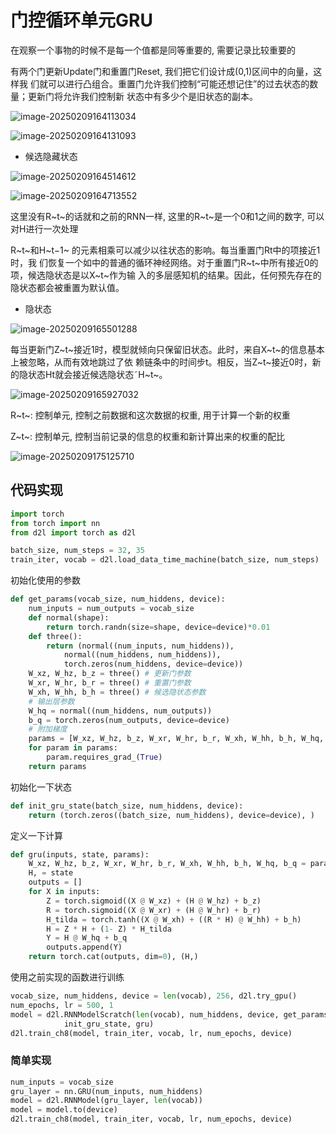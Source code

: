 # 门控循环单元GRU

在观察一个事物的时候不是每一个值都是同等重要的, 需要记录比较重要的

有两个门更新Update门和重置门Reset, 我们把它们设计成(0,1)区间中的向量，这样我 们就可以进行凸组合。重置门允许我们控制“可能还想记住”的过去状态的数量；更新门将允许我们控制新 状态中有多少个是旧状态的副本。

![image-20250209164113034](https://picture-01-1316374204.cos.ap-beijing.myqcloud.com/picture/202502091641069.png)

![image-20250209164131093](https://picture-01-1316374204.cos.ap-beijing.myqcloud.com/picture/202502091641125.png)

+ 候选隐藏状态

![image-20250209164514612](https://picture-01-1316374204.cos.ap-beijing.myqcloud.com/picture/202502091645643.png)

![image-20250209164713552](https://picture-01-1316374204.cos.ap-beijing.myqcloud.com/picture/202502091647591.png)

这里没有R~t~的话就和之前的RNN一样, 这里的R~t~是一个0和1之间的数字, 可以对H进行一次处理

R~t~和H~t−1~ 的元素相乘可以减少以往状态的影响。每当重置门Rt中的项接近1时，我 们恢复一个如中的普通的循环神经网络。对于重置门R~t~中所有接近0的项，候选隐状态是以X~t~作为输 入的多层感知机的结果。因此，任何预先存在的隐状态都会被重置为默认值。

+ 隐状态

![image-20250209165501288](https://picture-01-1316374204.cos.ap-beijing.myqcloud.com/picture/202502091655321.png)

每当更新门Z~t~接近1时，模型就倾向只保留旧状态。此时，来自X~t~的信息基本上被忽略，从而有效地跳过了依 赖链条中的时间步t。相反，当Z~t~接近0时，新的隐状态Ht就会接近候选隐状态˜H~t~。

![image-20250209165927032](https://picture-01-1316374204.cos.ap-beijing.myqcloud.com/picture/202502091659071.png)

R~t~: 控制单元, 控制之前数据和这次数据的权重, 用于计算一个新的权重

Z~t~: 控制单元, 控制当前记录的信息的权重和新计算出来的权重的配比

![image-20250209175125710](https://picture-01-1316374204.cos.ap-beijing.myqcloud.com/picture/202502091751771.png)

## 代码实现

````python
import torch
from torch import nn
from d2l import torch as d2l

batch_size, num_steps = 32, 35
train_iter, vocab = d2l.load_data_time_machine(batch_size, num_steps)
````

初始化使用的参数

```python
def get_params(vocab_size, num_hiddens, device):
    num_inputs = num_outputs = vocab_size
    def normal(shape):
        return torch.randn(size=shape, device=device)*0.01
    def three():
        return (normal((num_inputs, num_hiddens)),
            normal((num_hiddens, num_hiddens)),
            torch.zeros(num_hiddens, device=device))
    W_xz, W_hz, b_z = three() # 更新门参数
    W_xr, W_hr, b_r = three() # 重置门参数
    W_xh, W_hh, b_h = three() # 候选隐状态参数
    # 输出层参数
    W_hq = normal((num_hiddens, num_outputs))
    b_q = torch.zeros(num_outputs, device=device)
    # 附加梯度
    params = [W_xz, W_hz, b_z, W_xr, W_hr, b_r, W_xh, W_hh, b_h, W_hq, b_q]
    for param in params:
        param.requires_grad_(True)
    return params
```

初始化一下状态

````python
def init_gru_state(batch_size, num_hiddens, device):
    return (torch.zeros((batch_size, num_hiddens), device=device), )
````

定义一下计算

```python
def gru(inputs, state, params):
    W_xz, W_hz, b_z, W_xr, W_hr, b_r, W_xh, W_hh, b_h, W_hq, b_q = params
    H, = state
    outputs = []
    for X in inputs:
        Z = torch.sigmoid((X @ W_xz) + (H @ W_hz) + b_z)
        R = torch.sigmoid((X @ W_xr) + (H @ W_hr) + b_r)
        H_tilda = torch.tanh((X @ W_xh) + ((R * H) @ W_hh) + b_h)
        H = Z * H + (1- Z) * H_tilda
        Y = H @ W_hq + b_q
        outputs.append(Y)
    return torch.cat(outputs, dim=0), (H,)
```

使用之前实现的函数进行训练

```python
vocab_size, num_hiddens, device = len(vocab), 256, d2l.try_gpu()
num_epochs, lr = 500, 1
model = d2l.RNNModelScratch(len(vocab), num_hiddens, device, get_params,
            init_gru_state, gru)
d2l.train_ch8(model, train_iter, vocab, lr, num_epochs, device)
```

### 简单实现

```python
num_inputs = vocab_size
gru_layer = nn.GRU(num_inputs, num_hiddens)
model = d2l.RNNModel(gru_layer, len(vocab))
model = model.to(device)
d2l.train_ch8(model, train_iter, vocab, lr, num_epochs, device)
```

